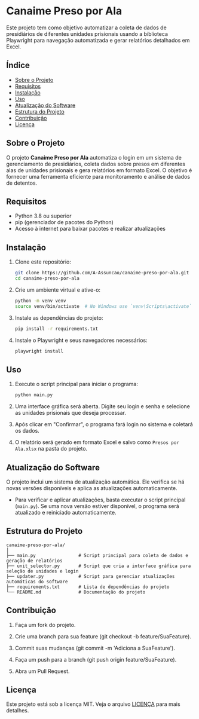 # Canaime Preso por Ala

Este projeto tem como objetivo automatizar a coleta de dados de presidiários de diferentes unidades prisionais usando a biblioteca Playwright para navegação automatizada e gerar relatórios detalhados em Excel.

## Índice

- [Sobre o Projeto](#sobre-o-projeto)
- [Requisitos](#requisitos)
- [Instalação](#instalação)
- [Uso](#uso)
- [Atualização do Software](#atualização-do-software)
- [Estrutura do Projeto](#estrutura-do-projeto)
- [Contribuição](#contribuição)
- [Licença](#licença)

## Sobre o Projeto

O projeto **Canaime Preso por Ala** automatiza o login em um sistema de gerenciamento de presidiários, coleta dados sobre presos em diferentes alas de unidades prisionais e gera relatórios em formato Excel. O objetivo é fornecer uma ferramenta eficiente para monitoramento e análise de dados de detentos.

## Requisitos

- Python 3.8 ou superior
- pip (gerenciador de pacotes do Python)
- Acesso à internet para baixar pacotes e realizar atualizações

## Instalação

1. Clone este repositório:

    ```bash
    git clone https://github.com/A-Assuncao/canaime-preso-por-ala.git
    cd canaime-preso-por-ala
    ```

2. Crie um ambiente virtual e ative-o:

    ```bash
    python -m venv venv
    source venv/bin/activate  # No Windows use `venv\Scripts\activate`
    ```

3. Instale as dependências do projeto:

    ```bash
    pip install -r requirements.txt
    ```

4. Instale o Playwright e seus navegadores necessários:

    ```bash
    playwright install
    ```

## Uso

1. Execute o script principal para iniciar o programa:

    ```bash
    python main.py
    ```

2. Uma interface gráfica será aberta. Digite seu login e senha e selecione as unidades prisionais que deseja processar.

3. Após clicar em "Confirmar", o programa fará login no sistema e coletará os dados.

4. O relatório será gerado em formato Excel e salvo como `Presos por Ala.xlsx` na pasta do projeto.

## Atualização do Software

O projeto inclui um sistema de atualização automática. Ele verifica se há novas versões disponíveis e aplica as atualizações automaticamente.

- Para verificar e aplicar atualizações, basta executar o script principal (`main.py`). Se uma nova versão estiver disponível, o programa será atualizado e reiniciado automaticamente.

## Estrutura do Projeto

```plaintext
canaime-preso-por-ala/
│
├── main.py                # Script principal para coleta de dados e geração de relatórios
├── unit_selector.py       # Script que cria a interface gráfica para seleção de unidades e login
├── updater.py             # Script para gerenciar atualizações automáticas do software
├── requirements.txt       # Lista de dependências do projeto
└── README.md              # Documentação do projeto
```

## Contribuição

1. Faça um fork do projeto.

2. Crie uma branch para sua feature (git checkout -b feature/SuaFeature).

3. Commit suas mudanças (git commit -m 'Adiciona a SuaFeature').

4. Faça um push para a branch (git push origin feature/SuaFeature).

5. Abra um Pull Request.

## Licença

Este projeto está sob a licença MIT. Veja o arquivo [LICENÇA](#LICENCE) para mais detalhes.
